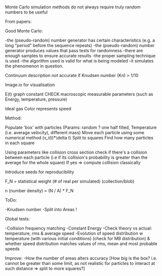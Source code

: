 Monte Carlo simulation methods do not always require truly random numbers to be useful


From papers:

Good Monte Carlo:

-the (pseudo-random) number generator has certain characteristics (e.g. a long "period" before the sequence repeats)
-the (pseudo-random) number generator produces values that pass tests for randomness
-there are enough samples to ensure accurate results
-the proper sampling technique is used
-the algorithm used is valid for what is being modeled
-it simulates the phenomenon in question.

Continuum description not accurate if Knudsen number (Kn) > 1/10



Image.io for visualisation

E(t) graph constant CHECK macroscopic measurable parameters (such as Energy, temperature, pressure)

Ideal gas
Color represents speed


Method:

Populate 'box' with particles (Params: random ? one half filled, Temperature (i.e. average velocity), different mass)
Move each particle using some numerical method (v_i(t)*\delta t)
Split to squares
Find how many particles in each square

Using parameters like collision cross section check if there's a collision between each particle (i.e if its collision's probability is greater than the average for the whole square)
If yes => compute collision classically


Introduce seeds for reproducibility

F_N = statistical weight (# of real per simulated) (collection/blob)

n (number density) = (N / A) * F_N




ToDo:

-Knudsen number
-Split into Areas !


Global tests:

-Collision frequency matching
-Constant Energy
-Check theory vs actual: temperature, rms & average speed
-Evolution of speed distribution w temperature (with various initial conditions) (check for MB distribution) & whether speed distribution matches values of rms, mean and most probable speeds


Improve:
-How the number of areas alters accuracy [How big is the box? i.e. cannot be greater than some limit, as not realistic for particles to interact at such distance => split to more squares?]